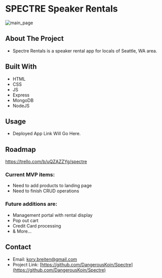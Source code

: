 # SPECTRE Speaker Rentals

![main_page](https://i.imgur.com/f2lFD8m.jpg)

<!-- ABOUT THE PROJECT -->
## About The Project

* Spectre Rentals is a speaker rental app for locals of Seattle, WA area.

## Built With

* HTML
* CSS
* JS
* Express
* MongoDB
* NodeJS

<!-- USAGE EXAMPLES -->
## Usage

* Deployed App Link Will Go Here.

<!-- ROADMAP -->
## Roadmap

https://trello.com/b/uQZAZZYg/spectre

### Current MVP items:
* Need to add products to landing page
* Need to finish CRUD operations

### Future additions are:
* Management portal with rental display
* Pop out cart
* Credit Card processing
* & More...

<!-- CONTACT -->
## Contact

* Email: kory.breiten@gmail.com
* Project Link: [https://github.com/DangerousKoin/Spectre](https://github.com/DangerousKoin/Spectre)
